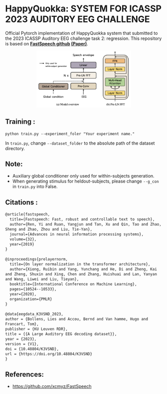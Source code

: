 <!-- # Autovocoder: Fast Waveform Generation from a Learned Speech Representation using Differentiable Digital Signal Processing -->
# HappyQuokka: SYSTEM FOR ICASSP 2023 AUDITORY EEG CHALLENGE 
<!-- Official Pytorch implementation of [Challenge Paper Title](link). -->
Official Pytorch implementation of HappyQuokka system that submitted to the 2023 ICASSP Auditory EEG challenge task 2: regression.
This repository is based on **[FastSpeech github](https://github.com/xcmyz/FastSpeech) [(Paper)](https://arxiv.org/abs/1905.09263)**.<br>

<p align="center"><img src="HappyQuokka.png" width="60%"></p>


## Training :
```
python train.py --experiment_foler "Your experiment name."
```
In `train.py`, change `--dataset_folder` to the absolute path of the dataset directory.<br>

## Note:
* Auxiliary global conditioner only used for within-subjects generation.
* When generating stimulus for heldout-subjects, please change `--g_con` in `train.py` into False.


## Citations :
```
@article{fastspeech,
  title={Fastspeech: Fast, robust and controllable text to speech},
  author={Ren, Yi and Ruan, Yangjun and Tan, Xu and Qin, Tao and Zhao, Sheng and Zhao, Zhou and Liu, Tie-Yan},
  journal={Advances in neural information processing systems},
  volume={32},
  year={2019}
}

@inproceedings{prelayernorm,
  title={On layer normalization in the transformer architecture},
  author={Xiong, Ruibin and Yang, Yunchang and He, Di and Zheng, Kai and Zheng, Shuxin and Xing, Chen and Zhang, Huishuai and Lan, Yanyan and Wang, Liwei and Liu, Tieyan},
  booktitle={International Conference on Machine Learning},
  pages={10524--10533},
  year={2020},
  organization={PMLR}
}

@data{eegdata_K3VSND_2023,
author = {Bollens, Lies and Accou, Bernd and Van hamme, Hugo and Francart, Tom},
publisher = {KU Leuven RDR},
title = {{A Large Auditory EEG decoding dataset}},
year = {2023},
version = {V1},
doi = {10.48804/K3VSND},
url = {https://doi.org/10.48804/K3VSND}
}
```

## References:
* https://github.com/xcmyz/FastSpeech
